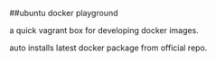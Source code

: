 ##ubuntu docker playground

a quick vagrant box for developing docker images. 

auto installs latest docker package from official repo.
